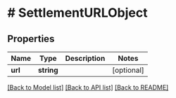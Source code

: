 # # SettlementURLObject

## Properties

Name | Type | Description | Notes
------------ | ------------- | ------------- | -------------
**url** | **string** |  | [optional]

[[Back to Model list]](../../README.md#models) [[Back to API list]](../../README.md#endpoints) [[Back to README]](../../README.md)
